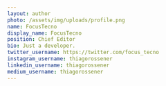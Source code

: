 ```yaml
---
layout: author
photo: /assets/img/uploads/profile.png
name: FocusTecno
display_name: FocusTecno
position: Chief Editor
bio: Just a developer.
twitter_username: https://twitter.com/focus_tecno
instagram_username: thiagorossener
linkedin_username: thiagorossener
medium_username: thiagorossener
---
```


